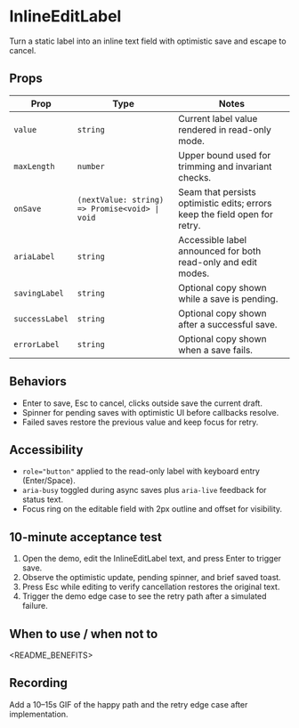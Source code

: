 # InlineEditLabel

Turn a static label into an inline text field with optimistic save and escape to cancel.

## Props

| Prop           | Type                                           | Notes                                                                      |
| -------------- | ---------------------------------------------- | -------------------------------------------------------------------------- |
| `value`        | `string`                                       | Current label value rendered in read-only mode.                            |
| `maxLength`    | `number`                                       | Upper bound used for trimming and invariant checks.                        |
| `onSave`       | `(nextValue: string) => Promise<void> \| void` | Seam that persists optimistic edits; errors keep the field open for retry. |
| `ariaLabel`    | `string`                                       | Accessible label announced for both read-only and edit modes.              |
| `savingLabel`  | `string`                                       | Optional copy shown while a save is pending.                               |
| `successLabel` | `string`                                       | Optional copy shown after a successful save.                               |
| `errorLabel`   | `string`                                       | Optional copy shown when a save fails.                                     |

## Behaviors

- Enter to save, Esc to cancel, clicks outside save the current draft.
- Spinner for pending saves with optimistic UI before callbacks resolve.
- Failed saves restore the previous value and keep focus for retry.

## Accessibility

- `role="button"` applied to the read-only label with keyboard entry (Enter/Space).
- `aria-busy` toggled during async saves plus `aria-live` feedback for status text.
- Focus ring on the editable field with 2px outline and offset for visibility.

## 10-minute acceptance test

1. Open the demo, edit the InlineEditLabel text, and press Enter to trigger save.
2. Observe the optimistic update, pending spinner, and brief saved toast.
3. Press Esc while editing to verify cancellation restores the original text.
4. Trigger the demo edge case to see the retry path after a simulated failure.

## When to use / when not to

<README_BENEFITS>

## Recording

Add a 10–15s GIF of the happy path and the retry edge case after implementation.
